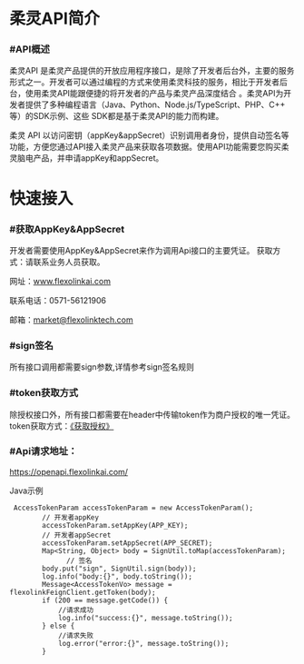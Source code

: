 
# 柔灵API简介

### #API概述
柔灵API 是柔灵产品提供的开放应用程序接口，是除了开发者后台外，主要的服务形式之一。开发者可以通过编程的方式来使用柔灵科技的服务，相比于开发者后台，使用柔灵API能跟便捷的将开发者的产品与柔灵产品深度结合 。柔灵API为开发者提供了多种编程语言（Java、Python、Node.js/TypeScript、PHP、C++ 等）的SDK示例、这些 SDK都是基于柔灵API的能力而构建。

柔灵 API 以访问密钥（appKey&appSecret）识别调用者身份，提供自动签名等功能，方便您通过API接入柔灵产品来获取各项数据。使用API功能需要您购买柔灵脑电产品，并申请appKey和appSecret。






# **快速接入**
### #获取AppKey&AppSecret
开发者需要使用AppKey&AppSecret来作为调用Api接口的主要凭证。
获取方式：请联系业务人员获取。

 网址：<u>www.flexolinkai.com</u>

 联系电话：0571-56121906

 邮箱：<u>market@flexolinktech.com</u>


### #sign签名
所有接口调用都需要sign参数,详情参考sign签名规则
### #token获取方式
除授权接口外，所有接口都需要在header中传输token作为商户授权的唯一凭证。
token获取方式：[《获取授权》](https://www.yuque.com/rongjie-m6cw5/xvsuc9/ih7qge?singleDoc#%20%E3%80%8A%E8%8E%B7%E5%8F%96%E6%8E%88%E6%9D%83%E3%80%8B)
### #Api请求地址：
https://openapi.flexolinkai.com/

Java示例
```
 AccessTokenParam accessTokenParam = new AccessTokenParam();
        // 开发者appKey
        accessTokenParam.setAppKey(APP_KEY);
        // 开发者appSecret
        accessTokenParam.setAppSecret(APP_SECRET);
        Map<String, Object> body = SignUtil.toMap(accessTokenParam);
			  // 签名
        body.put("sign", SignUtil.sign(body));
        log.info("body:{}", body.toString());
        Message<AccessTokenVo> message = flexolinkFeignClient.getToken(body);
        if (200 == message.getCode()) {
            //请求成功
            log.info("success:{}", message.toString());
        } else {
            //请求失败
            log.error("error:{}", message.toString());
        }
```